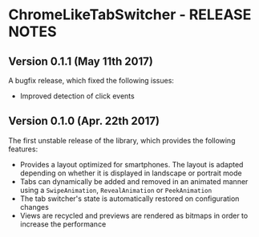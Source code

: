 # ChromeLikeTabSwitcher - RELEASE NOTES

## Version 0.1.1 (May 11th 2017)

A bugfix release, which fixed the following issues:

- Improved detection of click events

## Version 0.1.0 (Apr. 22th 2017)

The first unstable release of the library, which provides the following features:

- Provides a layout optimized for smartphones. The layout is adapted depending on whether it is displayed in landscape or portrait mode 
- Tabs can dynamically be added and removed in an animated manner using a `SwipeAnimation`, `RevealAnimation` or `PeekAnimation`
- The tab switcher's state is automatically restored on configuration changes
- Views are recycled and previews are rendered as bitmaps in order to increase the performance